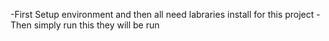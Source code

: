 -First Setup environment and then all need labraries install for this project 
-Then simply run this they will be run 
